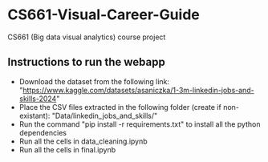 # CS661-Visual-Career-Guide
CS661 (Big data visual analytics) course project

## Instructions to run the webapp
 - Download the dataset from the following link: "https://www.kaggle.com/datasets/asaniczka/1-3m-linkedin-jobs-and-skills-2024"
 - Place the CSV files extracted in the following folder (create if non-existant): "Data/linkedin_jobs_and_skills/"
 - Run the command "pip install -r requirements.txt" to install all the python dependencies
 - Run all the cells in data_cleaning.ipynb
 - Run all the cells in final.ipynb
